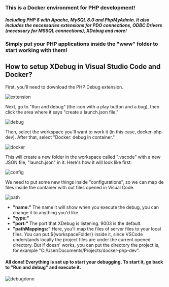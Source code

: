 <h3>  This is a Docker environment for PHP development!</h3>
<h5>Including PHP 8 with Apache, MySQL 8.0 and PhpMyAdmin. It also includes the necessaries extensions for PDO connections, ODBC Drivers (necessary for MSSQL connections), XDebug and more!</h5>
<h3>Simply put your PHP applications inside the "www" folder to start working with them!</h3>
<h2><b>How to setup XDebug in Visual Studio Code and Docker?</b></h2>

<p>First, you'll need to download the PHP Debug extension.</p>

![extension](https://user-images.githubusercontent.com/85963939/215350609-8631262b-30f7-4082-9fe4-ab16f02a70e7.png)

<p>Next, go to "Run and debug" (the icon with a play button and a bug), then click the area where it says "create a launch.json file." </p>

![debug](https://user-images.githubusercontent.com/85963939/215350692-59b9d12b-1f3d-40da-bb19-9f108d0aa96c.png)

<p>Then, select the workspace you'll want to work it (in this case, docker-php-dev). After that, select "Docker: debug in container." </p>

![docker](https://user-images.githubusercontent.com/85963939/215350950-559f4f4a-38d5-4e8d-9b54-06446db1d1e3.png)

This will create a new folder in the workspace called ".vscode" with a new JSON file, "launch.json" in it. Here's how it will look like first: 

![config](https://user-images.githubusercontent.com/85963939/215351135-1e44a83c-ace4-45d5-8989-e088f9bb9553.png)

We need to put some new things inside "configurations", so we can map de files inside the container with out files opened in Visual Code.

![path](https://user-images.githubusercontent.com/85963939/215351335-c7773ec7-ce9b-4728-903a-c6bf2669defc.png)

<ul>
  <li><b>"name:" </b>The name it will show when you execute the debug, you can change it to anything you'd like.</li>
  <li><b>"type:" </b></li>
  <li><b>"port:" </b>The port that XDebug is listening. 9003 is the default.</li>
  <li><b>"pathMappings:" </b>Here, you'll map the files of server files to your local files. You can put ${workspaceFolder} inside it, since VSCode understands locally the project files are under the current opened directory. But if doesn' works, you can put the directory the project is, for example "C:/User/Documents/Projects/docker-php-dev".
</ul>
 
<h4><b>All done! Everything is set up to start your debugging. To start it, go back to "Run and debug" and execute it. </b></h4>
  
![debugdone](https://user-images.githubusercontent.com/85963939/215352200-71703601-8fde-4a97-8b0c-f03dd9076c39.png)

